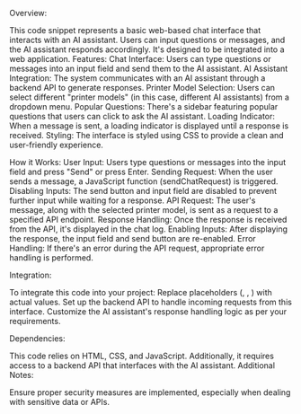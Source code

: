 Overview:

This code snippet represents a basic web-based chat interface that interacts with an AI assistant. Users can input questions or messages, and the AI assistant responds accordingly. It's designed to be integrated into a web application.
Features:
    Chat Interface: Users can type questions or messages into an input field and send them to the AI assistant.
    AI Assistant Integration: The system communicates with an AI assistant through a backend API to generate responses.
    Printer Model Selection: Users can select different "printer models" (in this case, different AI assistants) from a dropdown menu.
    Popular Questions: There's a sidebar featuring popular questions that users can click to ask the AI assistant.
    Loading Indicator: When a message is sent, a loading indicator is displayed until a response is received.
    Styling: The interface is styled using CSS to provide a clean and user-friendly experience.

How it Works:
    User Input: Users type questions or messages into the input field and press "Send" or press Enter.
    Sending Request: When the user sends a message, a JavaScript function (sendChatRequest) is triggered.
    Disabling Inputs: The send button and input field are disabled to prevent further input while waiting for a response.
    API Request: The user's message, along with the selected printer model, is sent as a request to a specified API endpoint.
    Response Handling: Once the response is received from the API, it's displayed in the chat log.
    Enabling Inputs: After displaying the response, the input field and send button are re-enabled.
    Error Handling: If there's an error during the API request, appropriate error handling is performed.

Integration:

To integrate this code into your project:
    Replace placeholders (<YOUR IP ADDRESS>, <YOUR WORKSPACE NAME>, <YOUR API KEY>) with actual values.
    Set up the backend API to handle incoming requests from this interface.
    Customize the AI assistant's response handling logic as per your requirements.

Dependencies:

This code relies on HTML, CSS, and JavaScript. Additionally, it requires access to a backend API that interfaces with the AI assistant.
Additional Notes:

  Ensure proper security measures are implemented, especially when dealing with sensitive data or APIs.

